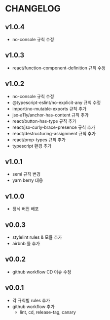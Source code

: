 # CHANGELOG

## v1.0.4

- no-console 규칙 수정

## v1.0.3

- react/function-component-definition 규칙 수정

## v1.0.2

- no-console 규칙 수정
- @typescript-eslint/no-explicit-any 규칙 수정
- import/no-mutable-exports 규칙 추가
- jsx-a11y/anchor-has-content 규칙 추가
- react/button-has-type 규칙 추가
- react/jsx-curly-brace-presence 규칙 추가
- react/destructuring-assignment 규칙 추가
- react/prop-types 규칙 추가
- typescript 환경 추가

## v1.0.1

- semi 규칙 변경
- yarn berry 대응

## v1.0.0

- 정식 버전 배포

## v0.0.3

- stylelint rules & 모듈 추가
- airbnb 룰 추가

## v0.0.2

- github workflow CD 이슈 수정

## v0.0.1

- 각 규칙별 rules 추가
- github workflow 추가
  - lint, cd, release-tag, canary
